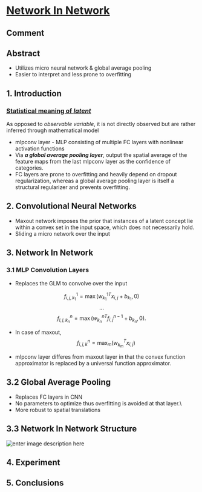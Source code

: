 # [Network In Network](https://arxiv.org/abs/1312.4400)

## Comment

## Abstract
* Utilizes micro neural network & global average pooling
* Easier to interpret and less prone to overfitting

## 1. Introduction
### [Statistical meaning of *latent*](https://en.wikipedia.org/wiki/Latent_variable)
As opposed to *observable variable*, it is not directly observed but are rather inferred through mathematical model

* mlpconv layer - MLP consisting of multiple FC layers with nonlinear activation functions
* Via ***a global average pooling layer***, output the spatial average of the feature maps from the last mlpconv layer  as the confidence of categories.
* FC layers are prone to overfitting and heavily depend on dropout regularization, whereas a global average pooling layer is itself a structural regularizer and prevents overfitting.

## 2. Convolutional Neural Networks
* Maxout network imposes the prior that instances of a latent concept lie within a convex set in the input space, which does not necessarily hold.
* Sliding a micro network over the input

## 3. Network In Network
### 3.1 MLP Convolution Layers
* Replaces the GLM to convolve over the input

$$
f_{i,j,k_1}^1 = \max({w_{k_1}^1}^Tx_{i,j} + b_{k_1}, 0)
$$
$$
...
$$
$$
f_{i,j,k_n}^n = \max({w_{k_n}^n}^Tf_{i,j}^{n-1} + b_{k_n}, 0).
$$

* In case of maxout,
$$
f_{i,j,k}^n = \max_m({w_{k_m}}^Tx_{i,j})
$$

* mlpconv layer differes from maxout layer in that the convex function approximator is replaced by a universal function approximator.

## 3.2 Global Average Pooling
* Replaces FC layers in CNN
* No parameters to optimize thus overfitting is avoided at that layer.\
* More robust to spatial translations

## 3.3 Network In Network Structure

![enter image description here](https://adriancolyer.files.wordpress.com/2017/03/network-in-network-fig-2.jpeg?w=640)

## 4. Experiment
## 5. Conclusions
